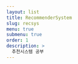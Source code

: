 ```yaml
---
layout: list
title: RecommenderSystem
slug: recsys
menu: true
submenu: true
order: 1
description: >
  추천시스템 공부
---
```

